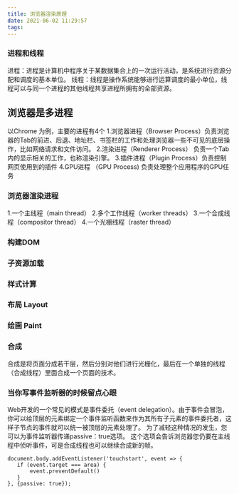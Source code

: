 ```yaml
---
title: 浏览器渲染原理
date: 2021-06-02 11:29:57
tags:
---
```


### 进程和线程

进程：进程是计算机中程序关于某数据集合上的一次运行活动，是系统进行资源分配和调度的基本单位。
线程：线程是操作系统能够进行运算调度的最小单位，线程可以与同一个进程的其他线程共享进程所拥有的全部资源。

## 浏览器是多进程

以Chrome 为例，主要的进程有4个
1.浏览器进程（Browser Process）负责浏览器的Tab的前进、后退、地址栏、书签栏的工作和处理浏览器一些不可见的底层操作，比如网络请求和文件访问。
2.渲染进程（Renderer Process） 负责一个Tab内的显示相关的工作，也称渲染引擎。
3.插件进程（Plugin Process）负责控制网页使用到的插件
4.GPU进程 （GPU Process) 负责处理整个应用程序的GPU任务

### 浏览器渲染进程

1.一个主线程（main thread）
2.多个工作线程（worker threads）
3.一个合成线程（compositor thread）
4.一个光栅线程（raster thread）

### 构建DOM

### 子资源加载

### 样式计算

### 布局 Layout

### 绘画 Paint

### 合成

合成是将页面分成若干层，然后分别对他们进行光栅化，最后在一个单独的线程（合成线程）里面合成一个页面的技术。


### 当你写事件监听器的时候留点心眼

Web开发的一个常见的模式是事件委托（event delegation）。由于事件会冒泡，你可以给顶层的元素绑定一个事件监听函数来作为其所有子元素的事件委托者，这样子节点的事件就可以统一被顶层的元素处理了。
为了减轻这种情况的发生，您可以为事件监听器传递passive：true选项。 这个选项会告诉浏览器您仍要在主线程中侦听事件，可是合成线程也可以继续合成新的帧。

```
document.body.addEventListener('touchstart', event => {
   if (event.target === area) {
       event.preventDefault()
   }
}, {passive: true});
```